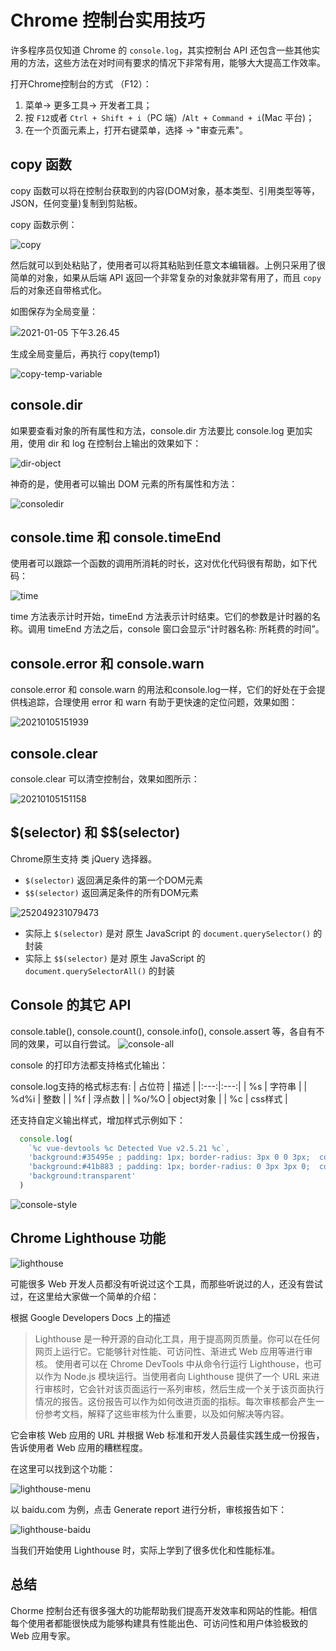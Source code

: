 # Chrome 控制台实用技巧

许多程序员仅知道 Chrome 的 `console.log`，其实控制台 API 还包含一些其他实用的方法，这些方法在对时间有要求的情况下非常有用，能够大大提高工作效率。

打开Chrome控制台的方式 （F12）：

1. 菜单-> 更多工具-> 开发者工具；
2. 按 `F12`或者 `Ctrl + Shift + i`（PC 端）/`Alt + Command + i`(Mac 平台)；
3. 在一个页面元素上，打开右键菜单，选择 -> "审查元素"。

## copy 函数

copy 函数可以将在控制台获取到的内容(DOM对象，基本类型、引用类型等等，JSON，任何变量)复制到剪贴板。

copy 函数示例：

![copy](../../assets/copy_abj7utbsq.jpg)

然后就可以到处粘贴了，使用者可以将其粘贴到任意文本编辑器。上例只采用了很简单的对象，如果从后端 API 返回一个非常复杂的对象就非常有用了，而且 `copy` 后的对象还自带格式化。

如图保存为全局变量：

![2021-01-05 下午3.26.45](../../assets/2021-01-05%20下午3.26.45.png)

生成全局变量后，再执行 copy(temp1)

![copy-temp-variable](../../assets/copy-temp-variable.jpg)

## console.dir

如果要查看对象的所有属性和方法，console.dir 方法要比 console.log 更加实用，使用 dir 和 log 在控制台上输出的效果如下：

![dir-object](../../assets/dir-object.jpg)

神奇的是，使用者可以输出 DOM 元素的所有属性和方法：

![consoledir](../../assets/consoledir.jpg)

## console.time 和 console.timeEnd

使用者可以跟踪一个函数的调用所消耗的时长，这对优化代码很有帮助，如下代码：

![time](../../assets/time.jpg)

time 方法表示计时开始，timeEnd 方法表示计时结束。它们的参数是计时器的名称。调用 timeEnd 方法之后，console 窗口会显示“计时器名称: 所耗费的时间”。

## console.error 和 console.warn

console.error 和 console.warn 的用法和console.log一样，它们的好处在于会提供栈追踪，合理使用 error 和 warn 有助于更快速的定位问题，效果如图：

![20210105151939](../../assets/20210105151939.jpg)

## console.clear

console.clear 可以清空控制台，效果如图所示：

![20210105151158](../../assets/20210105151158.jpg)

## \$(selector) 和 $$(selector)

Chrome原生支持 类 jQuery 选择器。

- `$(selector)` 返回满足条件的第一个DOM元素
- `$$(selector)` 返回满足条件的所有DOM元素

![252049231079473](../../assets/252049231079473.jpg)

- 实际上 `$(selector)` 是对 原生 JavaScript 的 `document.querySelector()` 的封装
- 实际上 `$$(selector)` 是对 原生 JavaScript 的 `document.querySelectorAll()` 的封装

## Console 的其它 API

console.table(), console.count(), console.info(), console.assert 等，各自有不同的效果，可以自行尝试。
![console-all](../../assets/console-all.png)

console 的打印方法都支持格式化输出：

console.log支持的格式标志有:
| 占位符  |  描述 |
|:---:|:---:|
| %s  |  字符串 |
| %d%i  |  整数 |
| %f  |  浮点数 |
| %o/%O  |  object对象 |
| %c  |  css样式 |

还支持自定义输出样式，增加样式示例如下：

```js
  console.log(
    `%c vue-devtools %c Detected Vue v2.5.21 %c`,
    'background:#35495e ; padding: 1px; border-radius: 3px 0 0 3px;  color: #fff',
    'background:#41b883 ; padding: 1px; border-radius: 0 3px 3px 0;  color: #fff',
    'background:transparent'
  )
```

![console-style](/assets/console-style.jpg)

## Chrome Lighthouse 功能

![lighthouse](/assets/lighthouse.png)

可能很多 Web 开发人员都没有听说过这个工具，而那些听说过的人，还没有尝试过，在这里给大家做一个简单的介绍：

根据 Google Developers Docs 上的描述

> Lighthouse 是一种开源的自动化工具，用于提高网页质量。你可以在任何网页上运行它。它能够针对性能、可访问性、渐进式 Web 应用等进行审核。
> 使用者可以在 Chrome DevTools 中从命令行运行 Lighthouse，也可以作为 Node.js 模块运行。当使用者向 Lighthouse 提供了一个 URL 来进行审核时，它会针对该页面运行一系列审核，然后生成一个关于该页面执行情况的报告。这份报告可以作为如何改进页面的指标。每次审核都会产生一份参考文档，解释了这些审核为什么重要，以及如何解决等内容。

它会审核 Web 应用的 URL 并根据 Web 标准和开发人员最佳实践生成一份报告，告诉使用者 Web 应用的糟糕程度。

在这里可以找到这个功能：

![lighthouse-menu](/assets/lighthouse-menu.jpg)

以 baidu.com 为例，点击 Generate report 进行分析，审核报告如下：

![lighthouse-baidu](/assets/lighthouse-baidu.jpg)

当我们开始使用 Lighthouse 时，实际上学到了很多优化和性能标准。

## 总结

Chorme 控制台还有很多强大的功能帮助我们提高开发效率和网站的性能。相信每个使用者都能很快成为能够构建具有性能出色、可访问性和用户体验极致的 Web 应用专家。
